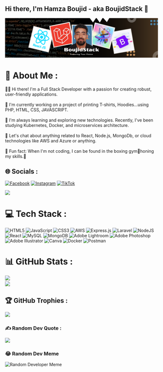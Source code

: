 ## Hi there, I'm Hamza Boujid - aka BoujidStack 👋

![logo](https://github.com/BoujidStack/BoujidStack/blob/main/GitHub-Banner2.png)

# 💫 About Me :
👨‍💻 Hi there! I'm a Full Stack Developer with a passion for creating robust, user-friendly applications. <br><br>🔭 I'm currently working on a project of printing T-shirts, Hoodies...using PHP, HTML, CSS, JAVASCRIPT.<br><br>🧐 I'm always learning and exploring new technologies. Recently, I've been studying Kubernetes, Docker, and microservices architecture.<br><br>💬 Let's chat about anything related to React, Node.js, MongoDb, or cloud technologies like AWS and Azure or anything.<br><br>🎉 Fun fact: When I'm not coding, I can be found in the boxing gym🥊honing my skills.👊


## 🌐 Socials :
[![Facebook](https://img.shields.io/badge/Facebook-%231877F2.svg?logo=Facebook&logoColor=white)](https://facebook.com/hamzaboujid10) [![Instagram](https://img.shields.io/badge/Instagram-%23E4405F.svg?logo=Instagram&logoColor=white)](https://instagram.com/hamza_boujid) [![TikTok](https://img.shields.io/badge/TikTok-%23000000.svg?logo=TikTok&logoColor=white)](https://tiktok.com/@hamzaboujid)

[![](https://visitcount.itsvg.in/api?id=hamzaboujid&icon=6&color=12)](https://visitcount.itsvg.in)


# 💻 Tech Stack :
![HTML5](https://img.shields.io/badge/html5-%23E34F26.svg?style=for-the-badge&logo=html5&logoColor=white) ![JavaScript](https://img.shields.io/badge/javascript-%23323330.svg?style=for-the-badge&logo=javascript&logoColor=%23F7DF1E) ![CSS3](https://img.shields.io/badge/css3-%231572B6.svg?style=for-the-badge&logo=css3&logoColor=white) ![AWS](https://img.shields.io/badge/AWS-%23FF9900.svg?style=for-the-badge&logo=amazon-aws&logoColor=white) ![Express.js](https://img.shields.io/badge/express.js-%23404d59.svg?style=for-the-badge&logo=express&logoColor=%2361DAFB) ![Laravel](https://img.shields.io/badge/laravel-%23FF2D20.svg?style=for-the-badge&logo=laravel&logoColor=white) ![NodeJS](https://img.shields.io/badge/node.js-6DA55F?style=for-the-badge&logo=node.js&logoColor=white) ![React](https://img.shields.io/badge/react-%2320232a.svg?style=for-the-badge&logo=react&logoColor=%2361DAFB) ![MySQL](https://img.shields.io/badge/mysql-%2300f.svg?style=for-the-badge&logo=mysql&logoColor=white) ![MongoDB](https://img.shields.io/badge/MongoDB-%234ea94b.svg?style=for-the-badge&logo=mongodb&logoColor=white) ![Adobe Lightroom](https://img.shields.io/badge/Adobe%20Lightroom-31A8FF.svg?style=for-the-badge&logo=Adobe%20Lightroom&logoColor=white) ![Adobe Photoshop](https://img.shields.io/badge/adobephotoshop-%2331A8FF.svg?style=for-the-badge&logo=adobephotoshop&logoColor=white) ![Adobe Illustrator](https://img.shields.io/badge/adobeillustrator-%23FF9A00.svg?style=for-the-badge&logo=adobeillustrator&logoColor=white) ![Canva](https://img.shields.io/badge/Canva-%2300C4CC.svg?style=for-the-badge&logo=Canva&logoColor=white) ![Docker](https://img.shields.io/badge/docker-%230db7ed.svg?style=for-the-badge&logo=docker&logoColor=white) ![Postman](https://img.shields.io/badge/Postman-FF6C37?style=for-the-badge&logo=postman&logoColor=white)
# 📊 GitHub Stats :
![](https://github-readme-stats.vercel.app/api?username=BoujidStack&theme=dark&hide_border=false&include_all_commits=false&count_private=false)<br/>
![](https://github-readme-streak-stats.herokuapp.com/?user=BoujidStack&theme=dark&hide_border=false)<br/>

## 🏆 GitHub Trophies :
![](https://github-profile-trophy.vercel.app/?username=BoujidStack&theme=darkhub&no-frame=false&no-bg=false&margin-w=4)

### ✍️ Random Dev Quote :
![](https://quotes-github-readme.vercel.app/api?type=horizontal&theme=dark)

### 😂 Random Dev Meme
<img src="https://dynamic-badges.maxalpha.repl.co/meme" alt="Random Developer Meme" width="512" />


<!-- Created By BoujidStack -->
